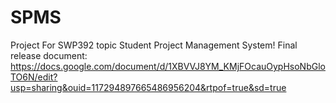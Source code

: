 # SPMS
Project For SWP392 topic Student Project Management System! 
Final release document: https://docs.google.com/document/d/1XBVVJ8YM_KMjFOcauOypHsoNbGloTO6N/edit?usp=sharing&ouid=117294897665486956204&rtpof=true&sd=true
